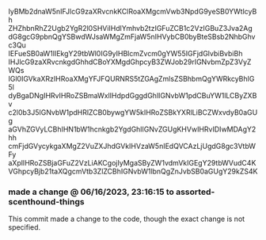 IyBMb2dnaW5nIFJlcG9zaXRvcnkKClRoaXMgcmVwb3NpdG9yeSB0YWtlcyBh
ZHZhbnRhZ2Ugb2YgR2l0SHViIHdlYmhvb2tzIGFuZCB1c2VzIGBuZ3Jva2Ag
dG8gcG9pbnQgYSBwdWJsaWMgZmFjaW5nIHVybCB0byBteSBsb2NhbGhvc3Qu
IEFueSB0aW1lIEkgY29tbWl0IG9yIHBlcmZvcm0gYW55IGFjdGlvbiBvbiBh
IHJlcG9zaXRvcnkgdGhhdCBoYXMgdGhpcyB3ZWJob29rIGNvbmZpZ3VyZWQs
IGl0IGVkaXRzIHRoaXMgYFJFQURNRS5tZGAgZmlsZSBhbmQgYWRkcyBhIG5l
dyBgaDNgIHRvIHRoZSBmaWxlIHdpdGggdGhlIGNvbW1pdCBuYW1lLCByZXBv
c2l0b3J5IGNvbW1pdHRlZCB0bywgYW5kIHRoZSBkYXRlLiBCZWxvdyB0aGUg
aGVhZGVyLCBhIHN1bW1hcnkgb2YgdGhlIGNvZGUgKHVwIHRvIDIwMDAgY2hh
cmFjdGVycykgaXMgZ2VuZXJhdGVkIHVzaW5nIEdQVCAzLjUgdG8gc3VtbWFy
aXplIHRoZSBjaGFuZ2VzLiAKCgojIyMgaSByZW1vdmVkIGEgY29tbWVudC4K
VGhpcyBjb21taXQgcmVtb3ZlZCBhIGNvbW1lbnQgZnJvbSB0aGUgY29kZS4K


### made a change @ 06/16/2023, 23:16:15 to assorted-scenthound-things
This commit made a change to the code, though the exact change is not specified.